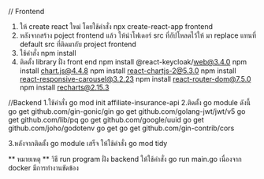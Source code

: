 // Frontend
1. ให้ create react ใหม่ โดยใช้คำสั่ง npx create-react-app frontend
2. หลังจากสร้าง poject frontend แล้ว ให้นำโฟเดอร์ src ที่อัปโหลดไว้ให้ มา replace แทนที่ default src ที่ติดมากับ project frontend
3. ใช้คำสั่ง npm install
4. ติดตั้ง library ฝั่ง front end 
    npm install @react-keycloak/web@3.4.0
    npm install chart.js@4.4.8
    npm install react-chartjs-2@5.3.0
    npm install react-responsive-carousel@3.2.23
    npm install react-router-dom@7.5.0
    npm install recharts@2.15.3

//Backend
1.ใช้คำสั่ง go mod init affiliate-insurance-api
2.ติดตั้ง go module ดังนี้
  go get github.com/gin-gonic/gin
  go get github.com/golang-jwt/jwt/v5
  go get github.com/lib/pq
  go get github.com/google/uuid
  go get github.com/joho/godotenv
  go get go get github.com/gin-contrib/cors

3.หลังจากติดตั้ง go module เสร็จ ให้ใช้คำสั่ง go mod tidy

** หมายเหตุ **
วิธี run program ฝั่ง backend ให้ใช้คำสั่ง go run main.go เนื่องจาก docker มีการทำงานขัดข้อง
    
